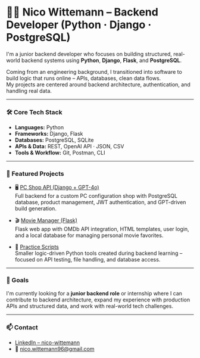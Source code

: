 # 👨‍💻 Nico Wittemann – Backend Developer (Python · Django · PostgreSQL)

I'm a junior backend developer who focuses on building structured, real-world backend systems using **Python**, **Django**, **Flask**, and **PostgreSQL**.

Coming from an engineering background, I transitioned into software to build logic that runs online – APIs, databases, clean data flows.  
My projects are centered around backend architecture, authentication, and handling real data.

---

### 🛠 Core Tech Stack

- **Languages:** Python  
- **Frameworks:** Django, Flask  
- **Databases:** PostgreSQL, SQLite  
- **APIs & Data:** REST, OpenAI API · JSON, CSV
- **Tools & Workflow:** Git, Postman, CLI

---

### 📌 Featured Projects

- 🖥️ [PC Shop API (Django + GPT-4o)](https://github.com/nico-wittemann/django_pc_webshop_api)  
  Full backend for a custom PC configuration shop with PostgreSQL database, product management, JWT authentication, and GPT-driven build generation.

- 🎬 [Movie Manager (Flask)](https://github.com/nico-wittemann/MovieWeb_app)  
  Flask web app with OMDb API integration, HTML templates, user login, and a local database for managing personal movie favorites.

- 🧪 [Practice Scripts](https://github.com/nico-wittemann?tab=repositories)  
  Smaller logic-driven Python tools created during backend learning – focused on API testing, file handling, and database access.

---

### 🚀 Goals

I'm currently looking for a **junior backend role** or internship where I can contribute to backend architecture, expand my experience with production APIs and structured data, and work with real-world tech challenges.

---

### 📫 Contact

- [LinkedIn – nico-wittemann](https://www.linkedin.com/in/nico-wittemann)  
- 📧 nico.wittemann96@gmail.com
